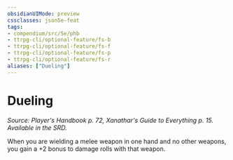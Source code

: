```yaml
---
obsidianUIMode: preview
cssclasses: json5e-feat
tags:
- compendium/src/5e/phb
- ttrpg-cli/optional-feature/fs-b
- ttrpg-cli/optional-feature/fs-f
- ttrpg-cli/optional-feature/fs-p
- ttrpg-cli/optional-feature/fs-r
aliases: ["Dueling"]
---
```

# Dueling
*Source: Player's Handbook p. 72, Xanathar's Guide to Everything p. 15. Available in the SRD.*  

When you are wielding a melee weapon in one hand and no other weapons, you gain a +2 bonus to damage rolls with that weapon.